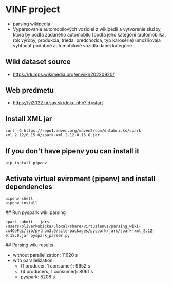 # VINF project

- parsing wikipedia
- Vyparsovanie automobilových vozidiel z wikipédii a vytvorenie služby, ktorá by podľa zadaného automobilu (podľa jeho kategórii (automobilka, rok výroby, produkcia, trieda, predchodca, typ karosérie) umožňovala vyhľadať podobné automobilové vozidlá danej kategórie

## Wiki dataset source

- https://dumps.wikimedia.org/enwiki/20220920/

## Web predmetu

- https://vi2022.ui.sav.sk/doku.php?id=start

## Install XML jar
```
curl -O https://repo1.maven.org/maven2/com/databricks/spark-xml_2.12/0.15.0/spark-xml_2.12-0.15.0.jar
```

## If you don't have pipenv you can install it

```
pip install pipenv
```

## Activate virtual eviroment (pipenv) and install dependencies

```
pipenv shell
pipenv install
```

## Run pyspark wiki parsing

```
spark-submit --jars /Users/oliverkubicka/.local/share/virtualenvs/parsing_wiki-cx4OeFqi/lib/python3.9/site-packages/pyspark/jars/spark-xml_2.12-0.15.0.jar pyspark_parser.py
```

## Parsing wiki results

- without parallelization: 11620 s
- with parallelization:
  - (1 producer, 1 consumer): 9652 s
  - (4 producers, 1 consumer): 8061 s
  - pyspark: 5208 s
